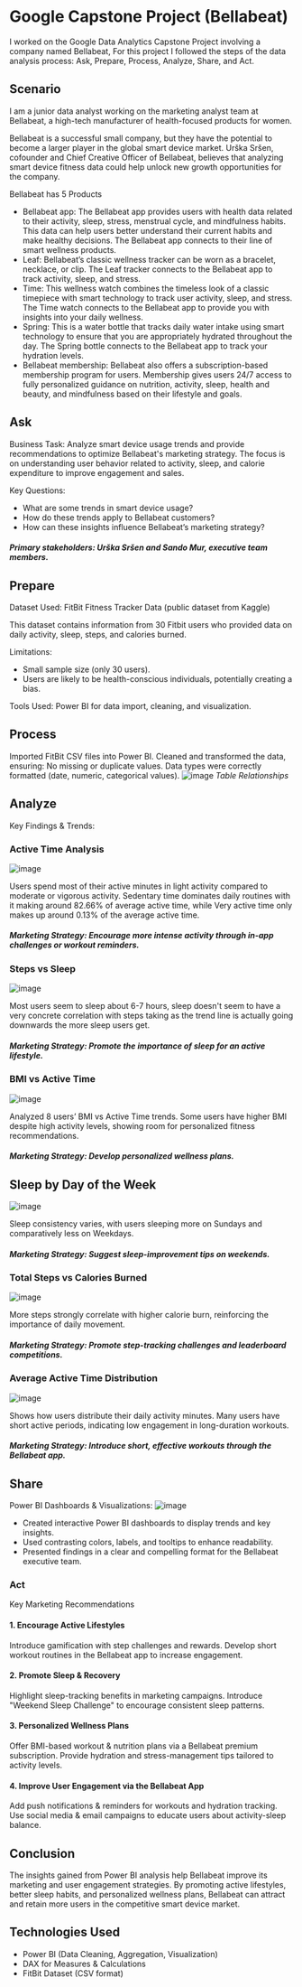 # Google Capstone Project (Bellabeat)
I worked on the Google Data Analytics Capstone Project involving a company named Bellabeat, For this project I followed the steps of the data analysis process: Ask, Prepare, Process, Analyze, Share, and Act.
## Scenario
I am a junior data analyst working on the marketing analyst team at Bellabeat, a high-tech manufacturer of health-focused products for women. 

Bellabeat is a successful small company, but they have the potential to become a larger player in the
global smart device market. Urška Sršen, cofounder and Chief Creative Officer of Bellabeat, believes that analyzing smart
device fitness data could help unlock new growth opportunities for the company.

Bellabeat has 5 Products
- Bellabeat app: The Bellabeat app provides users with health data related to their activity, sleep, stress,
menstrual cycle, and mindfulness habits. This data can help users better understand their current habits and
make healthy decisions. The Bellabeat app connects to their line of smart wellness products.
- Leaf: Bellabeat’s classic wellness tracker can be worn as a bracelet, necklace, or clip. The Leaf tracker connects
to the Bellabeat app to track activity, sleep, and stress.
- Time: This wellness watch combines the timeless look of a classic timepiece with smart technology to track user
activity, sleep, and stress. The Time watch connects to the Bellabeat app to provide you with insights into your
daily wellness.
- Spring: This is a water bottle that tracks daily water intake using smart technology to ensure that you are
appropriately hydrated throughout the day. The Spring bottle connects to the Bellabeat app to track your
hydration levels.
- Bellabeat membership: Bellabeat also offers a subscription-based membership program for users.
Membership gives users 24/7 access to fully personalized guidance on nutrition, activity, sleep, health and
beauty, and mindfulness based on their lifestyle and goals.
## Ask
Business Task:
Analyze smart device usage trends and provide recommendations to optimize Bellabeat's marketing strategy. The focus is on understanding user behavior related to activity, sleep, and calorie expenditure to improve engagement and sales.

Key Questions:
- What are some trends in smart device usage?
- How do these trends apply to Bellabeat customers?
- How can these insights influence Bellabeat’s marketing strategy?
##### Primary stakeholders: Urška Sršen and Sando Mur, executive team members.
## Prepare
Dataset Used: FitBit Fitness Tracker Data (public dataset from Kaggle)

This dataset contains information from 30 Fitbit users who provided data on daily activity, sleep, steps, and calories burned.

Limitations:
- Small sample size (only 30 users).
- Users are likely to be health-conscious individuals, potentially creating a bias.

Tools Used:  Power BI for data import, cleaning, and visualization.
## Process
Imported FitBit CSV files into Power BI.
Cleaned and transformed the data, ensuring:
No missing or duplicate values.
Data types were correctly formatted (date, numeric, categorical values).
![image](https://github.com/user-attachments/assets/86157d3e-b389-49d7-86c7-428c846589d1)
                                *Table Relationships*

## Analyze
Key Findings & Trends:

### Active Time Analysis
![image](https://github.com/user-attachments/assets/5d2573ac-c684-4ab9-bd4d-fd9c82e7d92b)

Users spend most of their active minutes in light activity compared to moderate or vigorous activity.
Sedentary time dominates daily routines with it making around 82.66% of average active time, while Very active time only makes up around 0.13% of the average active time.

##### Marketing Strategy: Encourage more intense activity through in-app challenges or workout reminders.
### Steps vs Sleep 
![image](https://github.com/user-attachments/assets/78b3703e-d982-4ffb-9079-be3b4a0fda65)

Most users seem to sleep about 6-7 hours, sleep doesn't seem to have a very concrete correlation with steps taking as the trend line is actually going downwards the more sleep users get.
##### Marketing Strategy: Promote the importance of sleep for an active lifestyle.
### BMI vs Active Time
![image](https://github.com/user-attachments/assets/6a8c1819-083c-4a22-8f65-9e53fa9b78ed)

Analyzed 8 users’ BMI vs Active Time trends.
Some users have higher BMI despite high activity levels, showing room for personalized fitness recommendations.
##### Marketing Strategy: Develop personalized wellness plans.
## Sleep by Day of the Week 
![image](https://github.com/user-attachments/assets/950e2a6c-27e8-47d9-9b3f-f9e96fbf9605)


Sleep consistency varies, with users sleeping more on Sundays and comparatively less on Weekdays.
##### Marketing Strategy: Suggest sleep-improvement tips on weekends.
### Total Steps vs Calories Burned 
![image](https://github.com/user-attachments/assets/947b04b2-5d75-48de-98bb-225baff3f158)


More steps strongly correlate with higher calorie burn, reinforcing the importance of daily movement.
##### Marketing Strategy: Promote step-tracking challenges and leaderboard competitions.
### Average Active Time Distribution
![image](https://github.com/user-attachments/assets/7584c333-5b78-4e69-9757-adb3d0bb6535)

Shows how users distribute their daily activity minutes.
Many users have short active periods, indicating low engagement in long-duration workouts.
##### Marketing Strategy: Introduce short, effective workouts through the Bellabeat app.
## Share
Power BI Dashboards & Visualizations:
![image](https://github.com/user-attachments/assets/438441b9-d7aa-4005-91f7-6722f54c5470)

- Created interactive Power BI dashboards to display trends and key insights.
- Used contrasting colors, labels, and tooltips to enhance readability.
- Presented findings in a clear and compelling format for the Bellabeat executive team.
### Act
Key Marketing Recommendations
#### 1. Encourage Active Lifestyles

Introduce gamification with step challenges and rewards.
Develop short workout routines in the Bellabeat app to increase engagement.
#### 2. Promote Sleep & Recovery

Highlight sleep-tracking benefits in marketing campaigns.
Introduce "Weekend Sleep Challenge" to encourage consistent sleep patterns.
#### 3. Personalized Wellness Plans

Offer BMI-based workout & nutrition plans via a Bellabeat premium subscription.
Provide hydration and stress-management tips tailored to activity levels.
#### 4. Improve User Engagement via the Bellabeat App

Add push notifications & reminders for workouts and hydration tracking.
Use social media & email campaigns to educate users about activity-sleep balance.
## Conclusion
The insights gained from Power BI analysis help Bellabeat improve its marketing and user engagement strategies. By promoting active lifestyles, better sleep habits, and personalized wellness plans, Bellabeat can attract and retain more users in the competitive smart device market.

## Technologies Used
- Power BI (Data Cleaning, Aggregation, Visualization)
- DAX for Measures & Calculations
- FitBit Dataset (CSV format)

